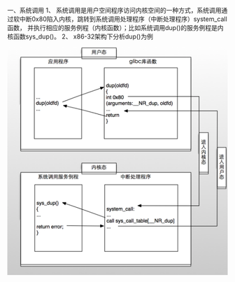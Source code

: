 一、系统调用
1、	系统调用是用户空间程序访问内核空间的一种方式，系统调用通过软中断0x80陷入内核，跳转到系统调用处理程序（中断处理程序）system_call函数，
     并执行相应的服务例程（内核函数）；比如系统调用dup()的服务例程是内核函数sys_dup()。
2、  x86-32架构下分析dup()为例


![image](https://github.com/wanglinhuiyong/linux/blob/master/hook-syscall/image.png)

